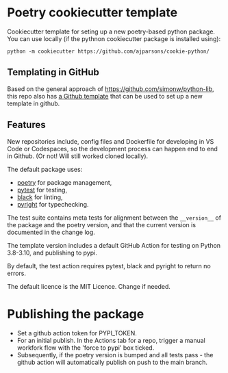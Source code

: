# Poetry cookiecutter template

Cookiecutter template for seting up a new poetry-based python package. You can use locally (if the pythnon cookiecutter package is installed using):

```
python -m cookiecutter https://github.com/ajparsons/cookie-python/
```

## Templating in GitHub

Based on the general approach of https://github.com/simonw/python-lib, this repo also has [a Github template](https://github.com/ajparsons/poetry-auto-template/) that can be used to set up a new template in github. 

## Features
 
New repositories include, config files and Dockerfile for developing in VS Code or Codespaces, so the development process can happen end to end in Github. (Or not! Will still worked cloned locally). 

The default package uses:

* [poetry](https://python-poetry.org/) for package management,
* [pytest](https://docs.pytest.org/en/7.1.x/) for testing,
* [black](https://black.readthedocs.io/en/stable/) for linting,
* [pyright](https://github.com/microsoft/pyright) for typechecking. 

The test suite contains meta tests for alignment between the `__version__` of the package and the poetry version, and that the current version is documented in the change log. 

The template version includes a default GitHub Action for testing on Python 3.8-3.10, and publishing to pypi.

By default, the test action requires pytest, black and pyright to return no errors.

The default licence is the MIT Licence. Change if needed. 

# Publishing the package

* Set a github action token for PYPI_TOKEN. 
* For an initial publish. In the Actions tab for a repo, trigger a manual workfork flow with the 'force to pypi' box ticked.
* Subsequently, if the poetry version is bumped and all tests pass - the github action will automatically publish on push to the main branch.
